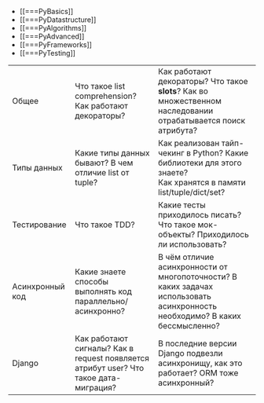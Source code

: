 - [[===PyBasics]]
- [[===PyDatastructure]]
- [[===PyAlgorithms]]
- [[===PyAdvanced]]
- [[===PyFrameworks]]
- [[===PyTesting]]

|                 |                                                                                       |                                                                                                                              |
| --------------- | ------------------------------------------------------------------------------------- | ---------------------------------------------------------------------------------------------------------------------------- |
| Общее           | Что такое list comprehension? Как работают декораторы?                                | Как работают декораторы? Что такое __slots__? Как во множественном наследовании отрабатывается поиск атрибута?               |
| Типы данных     | Какие типы данных бывают? В чем отличие list от tuple?                                | Как реализован тайп-чекинг в Python? Какие библиотеки для этого знаете?  <br>Как хранятся в памяти list/tuple/dict/set?      |
| Тестирование    | Что такое TDD?                                                                        | Какие тесты приходилось писать? Что такое мок-объекты? Приходилось ли использовать?                                          |
| Асинхронный код | Какие знаете способы выполнять код параллельно/асинхронно?                            | В чём отличие асинхронности от многопоточности? В каких задачах использовать асинхронность необходимо? В каких бессмысленно? |
| Django          | Как работают сигналы? Как в request появляется атрибут user? Что такое дата-миграция? | В последние версии Django подвезли асинхронищу, как это работает? ORM тоже асинхронный?                                      |
